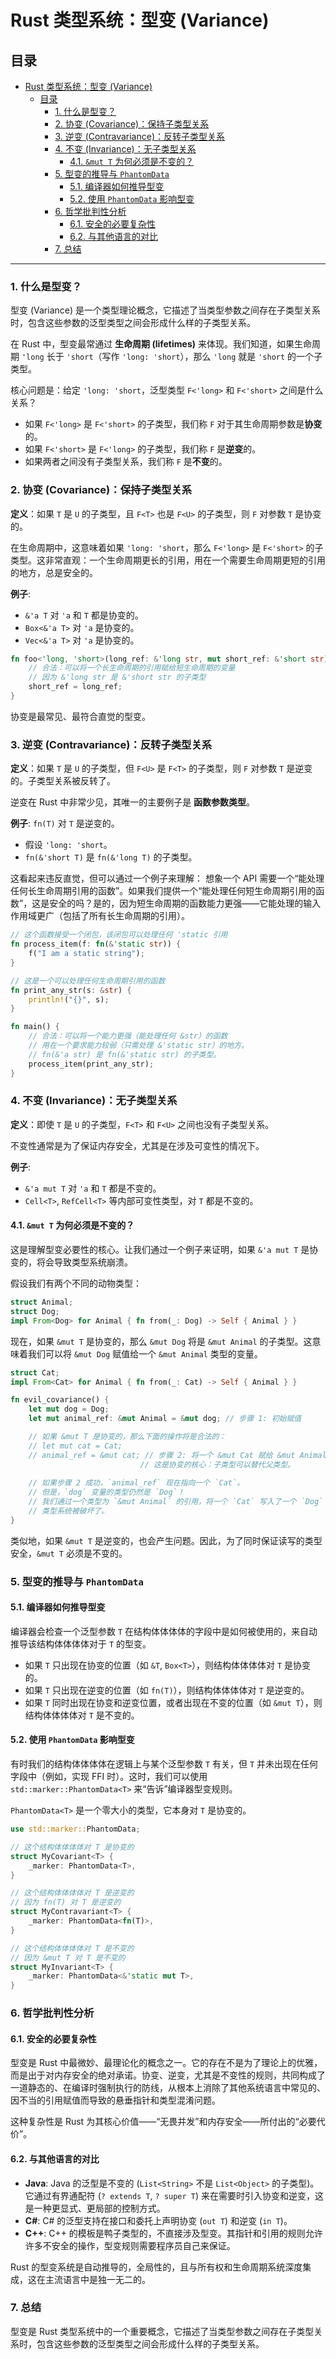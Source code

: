 ﻿# Rust 类型系统：型变 (Variance)

## 目录

- [Rust 类型系统：型变 (Variance)](#rust-类型系统型变-variance)
  - [目录](#目录)
    - [1. 什么是型变？](#1-什么是型变)
    - [2. 协变 (Covariance)：保持子类型关系](#2-协变-covariance保持子类型关系)
    - [3. 逆变 (Contravariance)：反转子类型关系](#3-逆变-contravariance反转子类型关系)
    - [4. 不变 (Invariance)：无子类型关系](#4-不变-invariance无子类型关系)
      - [4.1. `&mut T` 为何必须是不变的？](#41-mut-t-为何必须是不变的)
    - [5. 型变的推导与 `PhantomData`](#5-型变的推导与-phantomdata)
      - [5.1. 编译器如何推导型变](#51-编译器如何推导型变)
      - [5.2. 使用 `PhantomData` 影响型变](#52-使用-phantomdata-影响型变)
    - [6. 哲学批判性分析](#6-哲学批判性分析)
      - [6.1. 安全的必要复杂性](#61-安全的必要复杂性)
      - [6.2. 与其他语言的对比](#62-与其他语言的对比)
    - [7. 总结](#7-总结)

---

### 1. 什么是型变？

型变 (Variance) 是一个类型理论概念，它描述了当类型参数之间存在子类型关系时，包含这些参数的泛型类型之间会形成什么样的子类型关系。

在 Rust 中，型变最常通过 **生命周期 (lifetimes)** 来体现。我们知道，如果生命周期 `'long` 长于 `'short`（写作 `'long: 'short`），那么 `'long` 就是 `'short` 的一个子类型。

核心问题是：给定 `'long: 'short`，泛型类型 `F<'long>` 和 `F<'short>` 之间是什么关系？

- 如果 `F<'long>` 是 `F<'short>` 的子类型，我们称 `F` 对于其生命周期参数是**协变**的。
- 如果 `F<'short>` 是 `F<'long>` 的子类型，我们称 `F` 是**逆变**的。
- 如果两者之间没有子类型关系，我们称 `F` 是**不变**的。

### 2. 协变 (Covariance)：保持子类型关系

**定义**：如果 `T` 是 `U` 的子类型，且 `F<T>` 也是 `F<U>` 的子类型，则 `F` 对参数 `T` 是协变的。

在生命周期中，这意味着如果 `'long: 'short`，那么 `F<'long>` 是 `F<'short>` 的子类型。这非常直观：一个生命周期更长的引用，用在一个需要生命周期更短的引用的地方，总是安全的。

**例子**:

- `&'a T` 对 `'a` 和 `T` 都是协变的。
- `Box<&'a T>` 对 `'a` 是协变的。
- `Vec<&'a T>` 对 `'a` 是协变的。

```rust
fn foo<'long, 'short>(long_ref: &'long str, mut short_ref: &'short str) where 'long: 'short {
    // 合法：可以将一个长生命周期的引用赋给短生命周期的变量
    // 因为 &'long str 是 &'short str 的子类型
    short_ref = long_ref;
}
```

协变是最常见、最符合直觉的型变。

### 3. 逆变 (Contravariance)：反转子类型关系

**定义**：如果 `T` 是 `U` 的子类型，但 `F<U>` 是 `F<T>` 的子类型，则 `F` 对参数 `T` 是逆变的。子类型关系被反转了。

逆变在 Rust 中非常少见，其唯一的主要例子是 **函数参数类型**。

**例子**: `fn(T)` 对 `T` 是逆变的。

- 假设 `'long: 'short`。
- `fn(&'short T)` 是 `fn(&'long T)` 的子类型。

这看起来违反直觉，但可以通过一个例子来理解：
想象一个 API 需要一个“能处理任何长生命周期引用的函数”。如果我们提供一个“能处理任何短生命周期引用的函数”，这是安全的吗？是的，因为短生命周期的函数能力更强——它能处理的输入作用域更广（包括了所有长生命周期的引用）。

```rust
// 这个函数接受一个闭包，该闭包可以处理任何 'static 引用
fn process_item(f: fn(&'static str)) {
    f("I am a static string");
}

// 这是一个可以处理任何生命周期引用的函数
fn print_any_str(s: &str) {
    println!("{}", s);
}

fn main() {
    // 合法：可以将一个能力更强（能处理任何 &str）的函数
    // 用在一个要求能力较弱（只需处理 &'static str）的地方。
    // fn(&'a str) 是 fn(&'static str) 的子类型。
    process_item(print_any_str);
}
```

### 4. 不变 (Invariance)：无子类型关系

**定义**：即使 `T` 是 `U` 的子类型，`F<T>` 和 `F<U>` 之间也没有子类型关系。

不变性通常是为了保证内存安全，尤其是在涉及可变性的情况下。

**例子**:

- `&'a mut T` 对 `'a` 和 `T` 都是不变的。
- `Cell<T>`, `RefCell<T>` 等内部可变性类型，对 `T` 都是不变的。

#### 4.1. `&mut T` 为何必须是不变的？

这是理解型变必要性的核心。让我们通过一个例子来证明，如果 `&'a mut T` 是协变的，将会导致类型系统崩溃。

假设我们有两个不同的动物类型：

```rust
struct Animal;
struct Dog;
impl From<Dog> for Animal { fn from(_: Dog) -> Self { Animal } }
```

现在，如果 `&mut T` 是协变的，那么 `&mut Dog` 将是 `&mut Animal` 的子类型。这意味着我们可以将 `&mut Dog` 赋值给一个 `&mut Animal` 类型的变量。

```rust
struct Cat;
impl From<Cat> for Animal { fn from(_: Cat) -> Self { Animal } }

fn evil_covariance() {
    let mut dog = Dog;
    let mut animal_ref: &mut Animal = &mut dog; // 步骤 1: 初始赋值

    // 如果 &mut T 是协变的，那么下面的操作将是合法的：
    // let mut cat = Cat;
    // animal_ref = &mut cat; // 步骤 2: 将一个 &mut Cat 赋给 &mut Animal
                             // 这是协变的核心：子类型可以替代父类型。
    
    // 如果步骤 2 成功，`animal_ref` 现在指向一个 `Cat`。
    // 但是，`dog` 变量的类型仍然是 `Dog`！
    // 我们通过一个类型为 `&mut Animal` 的引用，将一个 `Cat` 写入了一个 `Dog` 类型的位置。
    // 类型系统被破坏了。
}
```

类似地，如果 `&mut T` 是逆变的，也会产生问题。因此，为了同时保证读写的类型安全，`&mut T` 必须是不变的。

### 5. 型变的推导与 `PhantomData`

#### 5.1. 编译器如何推导型变

编译器会检查一个泛型参数 `T` 在结构体体体体的字段中是如何被使用的，来自动推导该结构体体体体对于 `T` 的型变。

- 如果 `T` 只出现在协变的位置（如 `&T`, `Box<T>`），则结构体体体体对 `T` 是协变的。
- 如果 `T` 只出现在逆变的位置（如 `fn(T)`），则结构体体体体对 `T` 是逆变的。
- 如果 `T` 同时出现在协变和逆变位置，或者出现在不变的位置（如 `&mut T`），则结构体体体体对 `T` 是不变的。

#### 5.2. 使用 `PhantomData` 影响型变

有时我们的结构体体体体在逻辑上与某个泛型参数 `T` 有关，但 `T` 并未出现在任何字段中（例如，实现 FFI 时）。这时，我们可以使用 `std::marker::PhantomData<T>` 来“告诉”编译器型变规则。

`PhantomData<T>` 是一个零大小的类型，它本身对 `T` 是协变的。

```rust
use std::marker::PhantomData;

// 这个结构体体体体对 T 是协变的
struct MyCovariant<T> {
    _marker: PhantomData<T>,
}

// 这个结构体体体体对 T 是逆变的
// 因为 fn(T) 对 T 是逆变的
struct MyContravariant<T> {
    _marker: PhantomData<fn(T)>,
}

// 这个结构体体体体对 T 是不变的
// 因为 &mut T 对 T 是不变的
struct MyInvariant<T> {
    _marker: PhantomData<&'static mut T>,
}
```

### 6. 哲学批判性分析

#### 6.1. 安全的必要复杂性

型变是 Rust 中最微妙、最理论化的概念之一。它的存在不是为了理论上的优雅，而是出于对内存安全的绝对承诺。协变、逆变，尤其是不变性的规则，共同构成了一道静态的、在编译时强制执行的防线，从根本上消除了其他系统语言中常见的、因不当的引用赋值而导致的悬垂指针和类型混淆问题。

这种复杂性是 Rust 为其核心价值——“无畏并发”和内存安全——所付出的“必要代价”。

#### 6.2. 与其他语言的对比

- **Java**: Java 的泛型是不变的 (`List<String>` 不是 `List<Object>` 的子类型)。它通过有界通配符 (`? extends T`, `? super T`) 来在需要时引入协变和逆变，这是一种更显式、更局部的控制方式。
- **C#**: C# 的泛型支持在接口和委托上声明协变 (`out T`) 和逆变 (`in T`)。
- **C++**: C++ 的模板是鸭子类型的，不直接涉及型变。其指针和引用的规则允许许多不安全的操作，型变规则需要程序员自己来保证。

Rust 的型变系统是自动推导的，全局性的，且与所有权和生命周期系统深度集成，这在主流语言中是独一无二的。

### 7. 总结

型变是 Rust 类型系统中的一个重要概念，它描述了当类型参数之间存在子类型关系时，包含这些参数的泛型类型之间会形成什么样的子类型关系。
